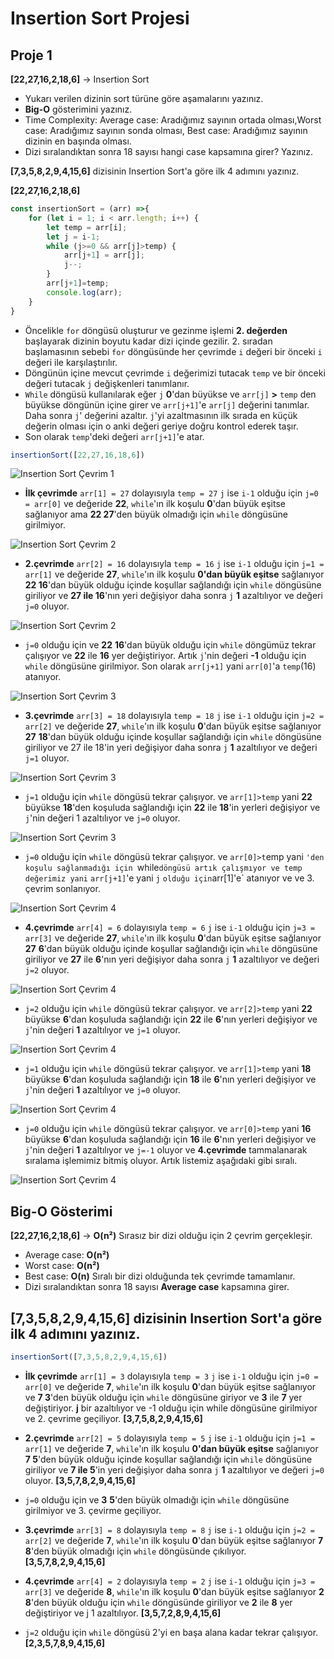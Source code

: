 # Insertion Sort Projesi
## Proje 1
**[22,27,16,2,18,6]** -> Insertion Sort

- Yukarı verilen dizinin sort türüne göre aşamalarını yazınız.
- **Big-O** gösterimini yazınız.
- Time Complexity: Average case: Aradığımız sayının ortada olması,Worst case: Aradığımız sayının sonda olması, Best case: Aradığımız sayının dizinin en başında olması.
- Dizi sıralandıktan sonra 18 sayısı hangi case kapsamına girer? Yazınız.

**[7,3,5,8,2,9,4,15,6]** dizisinin Insertion Sort'a göre ilk 4 adımını yazınız.

**[22,27,16,2,18,6]** 
```javascript
const insertionSort = (arr) =>{
    for (let i = 1; i < arr.length; i++) {
        let temp = arr[i];
        let j = i-1; 
        while (j>=0 && arr[j]>temp) {
            arr[j+1] = arr[j];
            j--;
        }
        arr[j+1]=temp;
        console.log(arr);
    }
}
```
- Öncelikle `for` döngüsü oluşturur ve gezinme işlemi **2. değerden** başlayarak dizinin boyutu kadar dizi içinde gezilir. 2. sıradan başlamasının sebebi `for` döngüsünde her çevrimde `i` değeri bir önceki `i` değeri ile karşılaştırılır.
- Döngünün içine mevcut çevrimde `i` değerimizi tutacak `temp` ve bir önceki değeri tutacak `j` değişkenleri tanımlanır.
- `While` döngüsü kullanılarak eğer `j` **0**'dan büyükse ve  `arr[j]` **>** `temp` den büyükse döngünün içine girer ve `arr[j+1]`'e `arr[j]` değerini tanımlar. Daha sonra `j`' değerini azaltır. `j`'yi azaltmasının ilk sırada en küçük değerin olması için o anki değeri geriye doğru kontrol ederek taşır.
- Son olarak `temp`'deki değeri `arr[j+1]`'e atar.

```javascript
insertionSort([22,27,16,18,6])
```
![Insertion Sort Çevrim 1](./img/cevrim-1.jpg)
- **İlk çevrimde** `arr[1] = 27` dolayısıyla  `temp = 27` `j` ise `i-1` olduğu için `j=0 = arr[0]` ve değeride **22**, `while`'ın ilk koşulu **0**'dan büyük eşitse sağlanıyor ama **22 27**'den büyük olmadığı için `while` döngüsüne girilmiyor.
  
![Insertion Sort Çevrim 2](./img/cevrim-2.jpg)
- **2.çevrimde** `arr[2] = 16` dolayısıyla  `temp = 16` `j` ise `i-1` olduğu için `j=1 = arr[1]` ve değeride **27**, `while`'ın ilk koşulu **0'dan büyük eşitse** sağlanıyor **22 16**'dan büyük olduğu içinde koşullar sağlandığı için `while` döngüsüne giriliyor ve **27 ile 16**'nın yeri değişiyor daha sonra `j` **1** azaltılıyor ve değeri  `j=0` oluyor.

![Insertion Sort Çevrim 2](./img/cevrim-2-1.jpg)
- `j=0` olduğu için ve **22** **16**'dan büyük olduğu için `while` döngümüz tekrar çalışıyor ve **22** ile **16** yer değiştiriyor. Artık `j`'nin değeri **-1** olduğu için `while` döngüsüne girilmiyor. Son olarak `arr[j+1]` yani `arr[0]`'a `temp`(16) atanıyor.

![Insertion Sort Çevrim 3](./img/cevrim-3.jpg)
- **3.çevrimde** `arr[3] = 18` dolayısıyla  `temp = 18` `j` ise `i-1` olduğu için `j=2 = arr[2]` ve değeride **27**, `while`'ın ilk koşulu **0**'dan büyük eşitse sağlanıyor **27** **18**'dan büyük olduğu içinde koşullar sağlandığı için `while` döngüsüne giriliyor ve 27 ile 18'in yeri değişiyor daha sonra `j` **1** azaltılıyor ve değeri  `j=1` oluyor.
  
![Insertion Sort Çevrim 3](./img/cevrim-3-1.jpg)
- `j=1` olduğu için `while` döngüsü tekrar çalışıyor. ve `arr[1]>temp` yani **22** büyükse **18**'den koşuluda sağlandığı için **22** ile **18**'in yerleri değişiyor ve `j`'nin değeri 1 azaltılıyor ve  `j=0` oluyor.

![Insertion Sort Çevrim 3](./img/cevrim-3-2.jpg)
- `j=0` olduğu için `while` döngüsü tekrar çalışıyor. ve `arr[0]>t`emp yani `'den koşulu sağlanmadığı için `while` döngüsü artık çalışmıyor ve temp değerimiz yani ` `arr[j+1]`'e yani `j` ` olduğu için `arr[1]'e` atanıyor ve ve 3. çevrim sonlanıyor.

![Insertion Sort Çevrim 4](./img/cevrim-4.jpg)
- **4.çevrimde** `arr[4] = 6` dolayısıyla  `temp = 6` `j` ise `i-1` olduğu için `j=3 = arr[3]` ve değeride **27**, `while`'ın ilk koşulu **0**'dan büyük eşitse sağlanıyor **27** **6**'dan büyük olduğu içinde koşullar sağlandığı için `while` döngüsüne giriliyor ve **27** ile **6**'nın yeri değişiyor daha sonra `j` **1** azaltılıyor ve değeri `j=2` oluyor.
  
![Insertion Sort Çevrim 4](./img/cevrim-4-2.jpg)
- `j=2` olduğu için `while` döngüsü tekrar çalışıyor. ve `arr[2]>temp` yani **22** büyükse **6**'dan koşuluda sağlandığı için **22** ile **6**'nın yerleri değişiyor ve `j`'nin değeri **1** azaltılıyor ve `j=1` oluyor.

![Insertion Sort Çevrim 4](./img/cevrim-4-1.jpg)
- `j=1` olduğu için `while` döngüsü tekrar çalışıyor. ve `arr[1]>temp` yani **18** büyükse **6**'dan koşuluda sağlandığı için **18** ile **6**'nın yerleri değişiyor ve `j`'nin değeri **1** azaltılıyor ve `j=0` oluyor.

![Insertion Sort Çevrim 4](./img/cevrim-4-0.jpg)
- `j=0` olduğu için `while` döngüsü tekrar çalışıyor. ve `arr[0]>temp` yani **16** büyükse **6**'dan koşuluda sağlandığı için **16** ile **6**'nın yerleri değişiyor ve `j`'nin değeri **1** azaltılıyor ve `j=-1` oluyor ve **4.çevrimde** tammalanarak sıralama işlemimiz bitmiş oluyor. Artık listemiz aşağıdaki gibi sıralı.

![Insertion Sort Çevrim 4](./img/cevrim-end.jpg)

## Big-O Gösterimi
**[22,27,16,2,18,6]** -> **O(n²)** Sırasız bir dizi olduğu için 2 çevrim gerçekleşir.

- Average case: **O(n²)**
- Worst case: **O(n²)** 
- Best case: **O(n)** Sıralı bir dizi olduğunda tek çevrimde tamamlanır.
- Dizi sıralandıktan sonra 18 sayısı **Average case** kapsamına girer.

## [7,3,5,8,2,9,4,15,6] dizisinin Insertion Sort'a göre ilk 4 adımını yazınız.
```javascript
insertionSort([7,3,5,8,2,9,4,15,6])
```

- **İlk çevrimde** `arr[1] = 3` dolayısıyla  `temp = 3` `j` ise `i-1` olduğu için `j=0 = arr[0]` ve değeride **7**, `while`'ın ilk koşulu **0**'dan büyük eşitse sağlanıyor ve **7 3**'den büyük olduğu için `while` döngüsüne giriyor ve **3** ile **7** yer değiştiriyor. **j** bir azaltılıyor ve -1 olduğu için while döngüsüne girilmiyor ve 2. çevrime geçiliyor.
**[3,7,5,8,2,9,4,15,6]**
 
- **2.çevrimde** `arr[2] = 5` dolayısıyla  `temp = 5` `j` ise `i-1` olduğu için `j=1 = arr[1]` ve değeride **7**, `while`'ın ilk koşulu **0'dan büyük eşitse** sağlanıyor **7 5**'den büyük olduğu içinde koşullar sağlandığı için `while` döngüsüne giriliyor ve **7 ile 5**'in yeri değişiyor daha sonra `j` **1** azaltılıyor ve değeri  `j=0` oluyor.
**[3,5,7,8,2,9,4,15,6]**

- `j=0` olduğu için ve **3** **5**'den büyük olmadığı için `while` döngüsüne girilmiyor ve 3. çevirme geçiliyor.

- **3.çevrimde** `arr[3] = 8` dolayısıyla  `temp = 8` `j` ise `i-1` olduğu için `j=2 = arr[2]` ve değeride **7**, `while`'ın ilk koşulu **0**'dan büyük eşitse sağlanıyor **7** **8**'den büyük olmadığı için `while` döngüsünde çıkılıyor.
**[3,5,7,8,2,9,4,15,6]**

- **4.çevrimde** `arr[4] = 2` dolayısıyla  `temp = 2` `j` ise `i-1` olduğu için `j=3 = arr[3]` ve değeride **8**, `while`'ın ilk koşulu **0**'dan büyük eşitse sağlanıyor **2** **8**'den büyük olduğu için `while` döngüsünde giriliyor ve **2** ile **8** yer değiştiriyor ve j 1 azaltılıyor.
**[3,5,7,2,8,9,4,15,6]**

- `j=2` olduğu için `while` döngüsü 2'yi en başa alana kadar  tekrar çalışıyor.
**[2,3,5,7,8,9,4,15,6]**